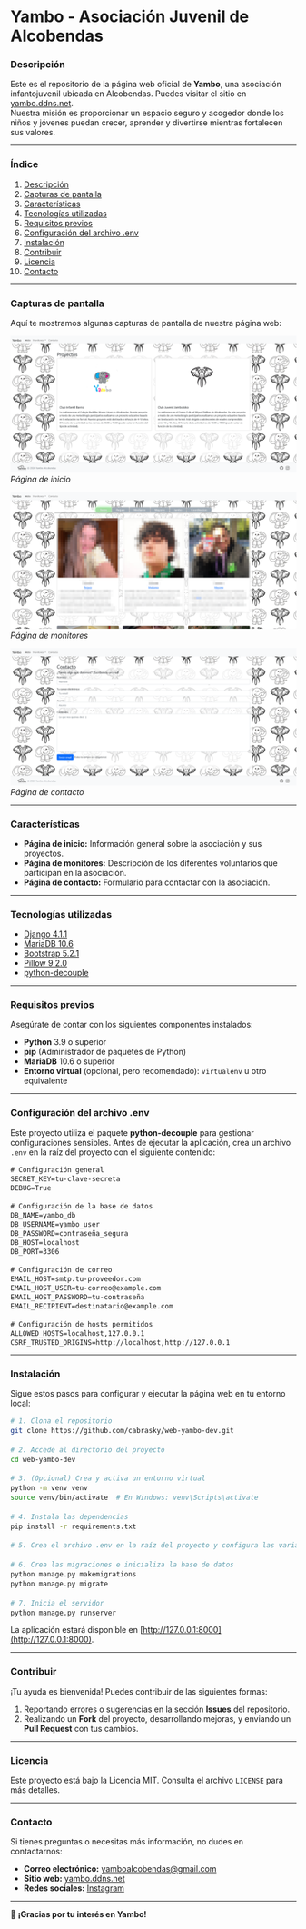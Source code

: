 # **Yambo - Asociación Juvenil de Alcobendas**

### **Descripción**

Este es el repositorio de la página web oficial de **Yambo**, una asociación infantojuvenil ubicada en Alcobendas. Puedes visitar el sitio en [yambo.ddns.net](http://yambo.ddns.net).  
Nuestra misión es proporcionar un espacio seguro y acogedor donde los niños y jóvenes puedan crecer, aprender y divertirse mientras fortalecen sus valores.

---

### **Índice**

1. [Descripción](#descripción)  
2. [Capturas de pantalla](#capturas-de-pantalla)  
3. [Características](#características)  
4. [Tecnologías utilizadas](#tecnologías-utilizadas)  
5. [Requisitos previos](#requisitos-previos)  
6. [Configuración del archivo .env](#configuración-del-archivo-env)  
7. [Instalación](#instalación)  
8. [Contribuir](#contribuir)  
9. [Licencia](#licencia)  
10. [Contacto](#contacto)  

---

### **Capturas de pantalla**

Aquí te mostramos algunas capturas de pantalla de nuestra página web:

[![Imagen de la página de inicio](docs/imgs/inicio.png)](docs/imgs/inicio.png)  
*Página de inicio*  

[![Imagen de la página de monitores](docs/imgs/monitores.png)](docs/imgs/monitores.png)
*Página de monitores*  

[![Imagen de la página de contacto](docs/imgs/contacto.png)](docs/imgs/contacto.png)  
*Página de contacto*  

---

### **Características**

- **Página de inicio:** Información general sobre la asociación y sus proyectos.  
- **Página de monitores:** Descripción de los diferentes voluntarios que participan en la asociación.  
- **Página de contacto:** Formulario para contactar con la asociación.  

---

### **Tecnologías utilizadas**

- [Django 4.1.1](https://www.djangoproject.com/)  
- [MariaDB 10.6](https://mariadb.org/)  
- [Bootstrap 5.2.1](https://getbootstrap.com/)  
- [Pillow 9.2.0](https://pillow.readthedocs.io/)  
- [python-decouple](https://pypi.org/project/python-decouple/)  

---

### **Requisitos previos**

Asegúrate de contar con los siguientes componentes instalados:

- **Python** 3.9 o superior  
- **pip** (Administrador de paquetes de Python)  
- **MariaDB** 10.6 o superior  
- **Entorno virtual** (opcional, pero recomendado): `virtualenv` u otro equivalente  

---

### **Configuración del archivo .env**

Este proyecto utiliza el paquete **python-decouple** para gestionar configuraciones sensibles. Antes de ejecutar la aplicación, crea un archivo `.env` en la raíz del proyecto con el siguiente contenido:

```env
# Configuración general
SECRET_KEY=tu-clave-secreta
DEBUG=True

# Configuración de la base de datos
DB_NAME=yambo_db
DB_USERNAME=yambo_user
DB_PASSWORD=contraseña_segura
DB_HOST=localhost
DB_PORT=3306

# Configuración de correo
EMAIL_HOST=smtp.tu-proveedor.com
EMAIL_HOST_USER=tu-correo@example.com
EMAIL_HOST_PASSWORD=tu-contraseña
EMAIL_RECIPIENT=destinatario@example.com

# Configuración de hosts permitidos
ALLOWED_HOSTS=localhost,127.0.0.1
CSRF_TRUSTED_ORIGINS=http://localhost,http://127.0.0.1
```

---

### **Instalación**

Sigue estos pasos para configurar y ejecutar la página web en tu entorno local:

```bash
# 1. Clona el repositorio
git clone https://github.com/cabrasky/web-yambo-dev.git

# 2. Accede al directorio del proyecto
cd web-yambo-dev

# 3. (Opcional) Crea y activa un entorno virtual
python -m venv venv
source venv/bin/activate  # En Windows: venv\Scripts\activate

# 4. Instala las dependencias
pip install -r requirements.txt

# 5. Crea el archivo .env en la raíz del proyecto y configura las variables de entorno según la sección anterior

# 6. Crea las migraciones e inicializa la base de datos
python manage.py makemigrations
python manage.py migrate

# 7. Inicia el servidor
python manage.py runserver
```

La aplicación estará disponible en [http://127.0.0.1:8000](http://127.0.0.1:8000).

---

### **Contribuir**

¡Tu ayuda es bienvenida! Puedes contribuir de las siguientes formas:

1. Reportando errores o sugerencias en la sección **Issues** del repositorio.  
2. Realizando un **Fork** del proyecto, desarrollando mejoras, y enviando un **Pull Request** con tus cambios.  

---

### **Licencia**

Este proyecto está bajo la Licencia MIT. Consulta el archivo `LICENSE` para más detalles.

---

### **Contacto**

Si tienes preguntas o necesitas más información, no dudes en contactarnos:

- **Correo electrónico:** yamboalcobendas@gmail.com
- **Sitio web:** [yambo.ddns.net](https://yambo.ddns.net)  
- **Redes sociales:** [Instagram](https://www.instagram.com/yambo_jambo/)

---

🎉 **¡Gracias por tu interés en Yambo!**